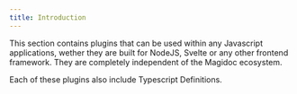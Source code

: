 ```yaml
---
title: Introduction
---
```


This section contains plugins that can be used within any Javascript applications, wether they are built for NodeJS, Svelte or any other frontend framework. They are completely independent of the Magidoc ecosystem.

Each of these plugins also include Typescript Definitions.
